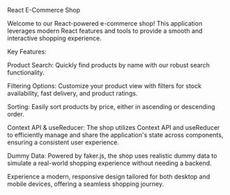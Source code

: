 React E-Commerce Shop

Welcome to our React-powered e-commerce shop! This application leverages modern React features and tools to provide a smooth and interactive shopping experience.

Key Features:

Product Search: Quickly find products by name with our robust search functionality.

Filtering Options: Customize your product view with filters for stock availability, fast delivery, and product ratings.

Sorting: Easily sort products by price, either in ascending or descending order.

Context API & useReducer: The shop utilizes Context API and useReducer to efficiently manage and share the application's state across components, ensuring a consistent user experience.

Dummy Data: Powered by faker.js, the shop uses realistic dummy data to simulate a real-world shopping experience without needing a backend.

Experience a modern, responsive design tailored for both desktop and mobile devices, offering a seamless shopping journey.


